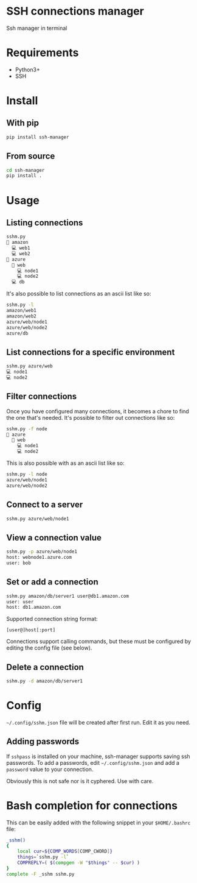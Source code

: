 # SSH connections manager
Ssh manager in terminal

# Requirements
- Python3+
- SSH

# Install

## With pip
```bash
pip install ssh-manager
```

## From source
```bash
cd ssh-manager
pip install .
```

# Usage

## Listing connections
```bash
sshm.py
📂 amazon
  💻 web1
  💻 web2
📂 azure
  📂 web
    💻 node1
    💻 node2
  💻 db
```

It's also possible to list connections as an ascii list like so:
```bash
sshm.py -l
amazon/web1
amazon/web2
azure/web/node1
azure/web/node2
azure/db
```

## List connections for a specific environment
```bash
sshm.py azure/web
💻 node1
💻 node2
```

## Filter connections
Once you have configured many connections, it becomes a chore to find the one
that's needed. It's possible to filter out connections like so:

```bash
sshm.py -f node
📂 azure
  📂 web
    💻 node1
    💻 node2
```

This is also possible with as an ascii list like so:

```bash
sshm.py -l node
azure/web/node1
azure/web/node2
```

## Connect to a server
```bash
sshm.py azure/web/node1
```

## View a connection value
```bash
sshm.py -p azure/web/node1
host: webnode1.azure.com
user: bob
```

## Set or add a connection
```bash
sshm.py amazon/db/server1 user@db1.amazon.com
user: user
host: db1.amazon.com
```

Supported connection string format:
```
[user@]host[:port]
```

Connections support calling commands, but these must be configured by editing the config file (see below).

## Delete a connection
```bash
sshm.py -d amazon/db/server1
```

# Config
`~/.config/sshm.json` file will be created after first run.
Edit it as you need.

## Adding passwords
If `sshpass` is installed on your machine, ssh-manager supports saving ssh passwords.
To add a passwords, edit `~/.config/sshm.json` and add a `password` value to your
connection.

Obviously this is not safe nor is it cyphered. Use with care.

# Bash completion for connections
This can be easily added with the following snippet in your `$HOME/.bashrc` file:

```bash
_sshm()
{
    local cur=${COMP_WORDS[COMP_CWORD]}
    things=`sshm.py -l`
    COMPREPLY=( $(compgen -W "$things" -- $cur) )
}
complete -F _sshm sshm.py
```
